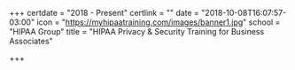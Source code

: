 +++
certdate = "2018 - Present"
certlink = ""
date = "2018-10-08T16:07:57-03:00"
icon = "https://myhipaatraining.com/images/banner1.jpg"
school = "HIPAA Group"
title = "HIPAA Privacy & Security Training for Business Associates"

+++
